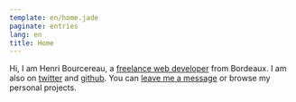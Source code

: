 ```yaml
---
template: en/home.jade
paginate: entries
lang: en
title: Home
---
```


Hi, I am Henri Bourcereau, a [freelance web developer](/en/pages/freelance) from Bordeaux. 
I am also on [twitter](http://twitter.com/mmai) and [github](http://github.com/mmai).
 You can [leave me a message](/en/pages/contact) or browse my personal projects.
